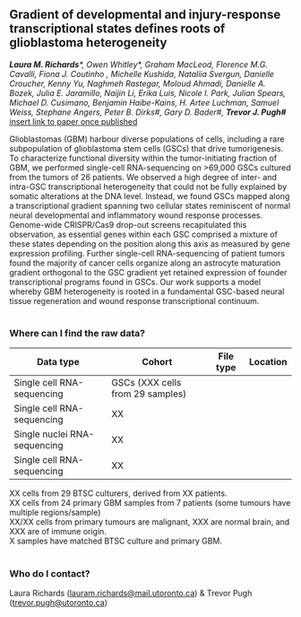 ## Gradient of developmental and injury-response transcriptional states defines roots of glioblastoma heterogeneity

***Laura M. Richards**\*, Owen Whitley\*, Graham MacLeod, Florence M.G. Cavalli, Fiona J. Coutinho , Michelle Kushida, Nataliia Svergun, Danielle Croucher, Kenny Yu, Naghmeh Rastegar, Moloud Ahmadi, Danielle A. Bozek, Julia E. Jaramillo, Naijin Li, Erika Luis, Nicole I. Park, Julian Spears, Michael D. Cusimano, Benjamin Haibe-Kains, H. Artee Luchman, Samuel Weiss, Stephane Angers, Peter B. Dirks#, Gary D. Bader#, **Trevor J. Pugh#*** [insert link to paper once published]()

Glioblastomas (GBM) harbour diverse populations of cells, including a rare subpopulation of glioblastoma stem cells (GSCs) that drive tumorigenesis. To characterize functional diversity within the tumor-initiating fraction of GBM, we performed single-cell RNA-sequencing on >69,000 GSCs cultured from the tumors of 26 patients. We observed a high degree of inter- and intra-GSC transcriptional heterogeneity that could not be fully explained by somatic alterations at the DNA level. Instead, we found GSCs mapped along a  transcriptional gradient spanning two cellular states reminiscent of normal neural developmental and inflammatory wound response processes. Genome-wide CRISPR/Cas9 drop-out screens recapitulated this observation, as essential genes within each GSC comprised a mixture of these states depending on the position along this axis as measured by gene expression profiling. Further single-cell RNA-sequencing of patient tumors found the majority of cancer cells organize along an astrocyte maturation gradient orthogonal to the GSC gradient yet retained expression of founder transcriptional programs found in GSCs. Our work supports a model whereby GBM heterogeneity is rooted in a fundamental GSC-based neural tissue regeneration and wound response transcriptional continuum.

#
### Where can I find the raw data?

| Data type | Cohort | File type | Location |  
| ----- | ----- |----- |----- |
| Single cell RNA-sequencing | GSCs (XXX cells from 29 samples) | 
| Single cell RNA-sequencing | XX| 
| Single nuclei RNA-sequencing | XX| 
| Single cell RNA-sequencing | XX| 

XX cells from 29 BTSC culturers, derived from XX patients.     
XX cells from 24 primary GBM samples from 7 patients (some tumours have multiple regions/sample)  
XX/XX cells from primary tumours are malignant, XXX are normal brain, and XXX are of immune origin.   
X samples have matched BTSC culture and primary GBM.   
  
#
### Who do I contact?
Laura Richards (lauram.richards@mail.utoronto.ca) & Trevor Pugh (trevor.pugh@utoronto.ca)  
   



